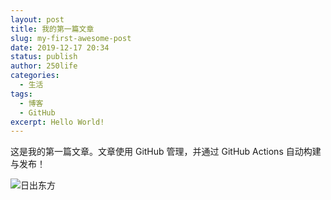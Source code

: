 ```yaml
---
layout: post
title: 我的第一篇文章
slug: my-first-awesome-post
date: 2019-12-17 20:34
status: publish
author: 250life
categories: 
  - 生活
tags: 
  - 博客
  - GitHub
excerpt: Hello World!
---
```


这是我的第一篇文章。文章使用 GitHub 管理，并通过 GitHub Actions 自动构建与发布！

![日出东方](./images/Mononoke_Hime.jpg)
